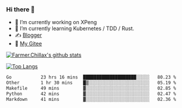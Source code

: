 ### Hi there 👋

- 🔭 I’m currently working on XPeng
- 🌱 I’m currently learning Kubernetes / TDD / Rust.
- ✍️ [Blogger](https://blog.farmer233.top)
- 🤔 [My Gitee](https://gitee.com/Farmer-chong)


[![Farmer.Chillax's github stats](https://github-readme-stats.vercel.app/api?username=FarmerChillax)](https://github.com/anuraghazra/github-readme-stats)

[![Top Langs](https://github-readme-stats.vercel.app/api/top-langs/?username=FarmerChillax&layout=compact&hide=html,css,javascript)](https://github.com/anuraghazra/github-readme-stats)


<a href="https://wakatime.com/@Farmer"> </a>
          <!--START_SECTION:waka-->

```txt
Go           23 hrs 16 mins  ████████████████████░░░░░   80.23 %
Other        1 hr 30 mins    █▒░░░░░░░░░░░░░░░░░░░░░░░   05.19 %
Makefile     49 mins         ▓░░░░░░░░░░░░░░░░░░░░░░░░   02.85 %
Python       42 mins         ▓░░░░░░░░░░░░░░░░░░░░░░░░   02.47 %
Markdown     41 mins         ▓░░░░░░░░░░░░░░░░░░░░░░░░   02.36 %
```

<!--END_SECTION:waka-->



<!--
**Farmer-chong/Farmer-chong** is a ✨ _special_ ✨ repository because its `README.md` (this file) appears on your GitHub profile.

Here are some ideas to get you started:

- 🔭 I’m currently working on ...
- 🌱 I’m currently learning ...
- 👯 I’m looking to collaborate on ...
- 🤔 I’m looking for help with ...
- 💬 Ask me about ...
- 📫 How to reach me: ...
- 😄 Pronouns: ...
- ⚡ Fun fact: ...
-->
